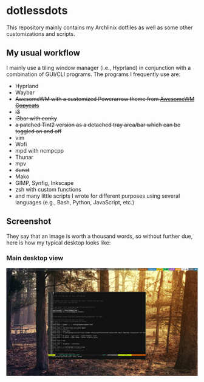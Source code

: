 # dotlessdots

This repository mainly contains my Archlinix dotfiles as well as some other customizations and scripts.

## My usual workflow

I mainly use a tiling window manager (i.e., Hyprland) in conjunction with a combination of GUI/CLI programs. The programs I frequently use are:

+ Hyprland
+ Waybar
+ ~~AwesomeWM with a customized Powerarrow theme from [AwesomeWM Copycats](https://github.com/lcpz/awesome-copycats)~~
+ ~~i3~~
+ ~~i3bar with conky~~
+ ~~a patched Tint2 version as a detached tray area/bar which can be toggled on and off~~
+ vim 
+ Wofi
+ mpd with ncmpcpp
+ Thunar
+ mpv
+ ~~dunst~~
+ Mako
+ GIMP, Synfig, Inkscape
+ zsh with custom functions
+ and many little scripts I wrote for different purposes using several languages (e.g., Bash, Python, JavaScript, etc.)

## Screenshot

They say that an image is worth a thousand words, so without further due, here is how my typical desktop looks like:

### Main desktop view

![Screenshot](https://raw.githubusercontent.com/bbarcesaj125/dotlessdots/master/Screenshot.png)
